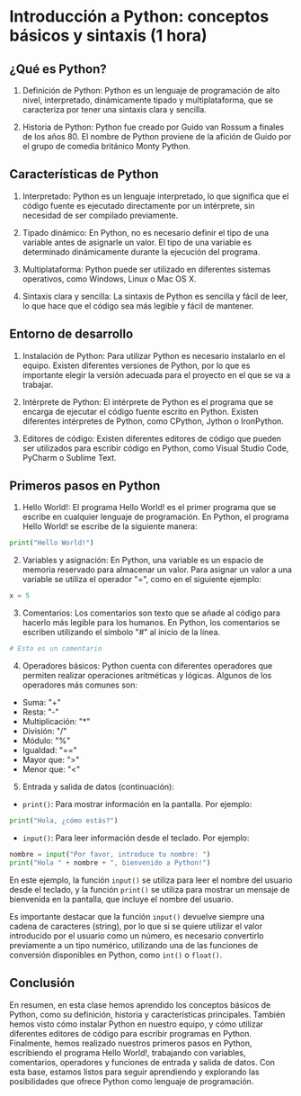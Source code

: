 # Introducción a Python: conceptos básicos y sintaxis (1 hora)

## ¿Qué es Python?

1. Definición de Python: Python es un lenguaje de programación de alto nivel, interpretado, dinámicamente tipado y multiplataforma, que se caracteriza por tener una sintaxis clara y sencilla.

2. Historia de Python: Python fue creado por Guido van Rossum a finales de los años 80. El nombre de Python proviene de la afición de Guido por el grupo de comedia británico Monty Python.

## Características de Python

1. Interpretado: Python es un lenguaje interpretado, lo que significa que el código fuente es ejecutado directamente por un intérprete, sin necesidad de ser compilado previamente.

2. Tipado dinámico: En Python, no es necesario definir el tipo de una variable antes de asignarle un valor. El tipo de una variable es determinado dinámicamente durante la ejecución del programa.

3. Multiplataforma: Python puede ser utilizado en diferentes sistemas operativos, como Windows, Linux o Mac OS X.

4. Sintaxis clara y sencilla: La sintaxis de Python es sencilla y fácil de leer, lo que hace que el código sea más legible y fácil de mantener.

## Entorno de desarrollo

1. Instalación de Python: Para utilizar Python es necesario instalarlo en el equipo. Existen diferentes versiones de Python, por lo que es importante elegir la versión adecuada para el proyecto en el que se va a trabajar.

2. Intérprete de Python: El intérprete de Python es el programa que se encarga de ejecutar el código fuente escrito en Python. Existen diferentes intérpretes de Python, como CPython, Jython o IronPython.

3. Editores de código: Existen diferentes editores de código que pueden ser utilizados para escribir código en Python, como Visual Studio Code, PyCharm o Sublime Text.

## Primeros pasos en Python

1. Hello World!: El programa Hello World! es el primer programa que se escribe en cualquier lenguaje de programación. En Python, el programa Hello World! se escribe de la siguiente manera:

```python
print("Hello World!")
```

2. Variables y asignación: En Python, una variable es un espacio de memoria reservado para almacenar un valor. Para asignar un valor a una variable se utiliza el operador "=", como en el siguiente ejemplo:

```python
x = 5
```

3. Comentarios: Los comentarios son texto que se añade al código para hacerlo más legible para los humanos. En Python, los comentarios se escriben utilizando el símbolo "#" al inicio de la línea.

```python
# Esto es un comentario
```

4. Operadores básicos: Python cuenta con diferentes operadores que permiten realizar operaciones aritméticas y lógicas. Algunos de los operadores más comunes son:

- Suma: "+"
- Resta: "-"
- Multiplicación: "*"
- División: "/"
- Módulo: "%"
- Igualdad: "=="
- Mayor que: ">"
- Menor que: "<"

5. Entrada y salida de datos (continuación):
- `print()`: Para mostrar información en la pantalla. Por ejemplo:

```python
print("Hola, ¿cómo estás?")
```

- `input()`: Para leer información desde el teclado. Por ejemplo:

```python
nombre = input("Por favor, introduce tu nombre: ")
print("Hola " + nombre + ", bienvenido a Python!")
```

En este ejemplo, la función `input()` se utiliza para leer el nombre del usuario desde el teclado, y la función `print()` se utiliza para mostrar un mensaje de bienvenida en la pantalla, que incluye el nombre del usuario.

Es importante destacar que la función `input()` devuelve siempre una cadena de caracteres (string), por lo que si se quiere utilizar el valor introducido por el usuario como un número, es necesario convertirlo previamente a un tipo numérico, utilizando una de las funciones de conversión disponibles en Python, como `int()` o `float()`.

## Conclusión

En resumen, en esta clase hemos aprendido los conceptos básicos de Python, como su definición, historia y características principales. También hemos visto cómo instalar Python en nuestro equipo, y cómo utilizar diferentes editores de código para escribir programas en Python. Finalmente, hemos realizado nuestros primeros pasos en Python, escribiendo el programa Hello World!, trabajando con variables, comentarios, operadores y funciones de entrada y salida de datos. Con esta base, estamos listos para seguir aprendiendo y explorando las posibilidades que ofrece Python como lenguaje de programación.